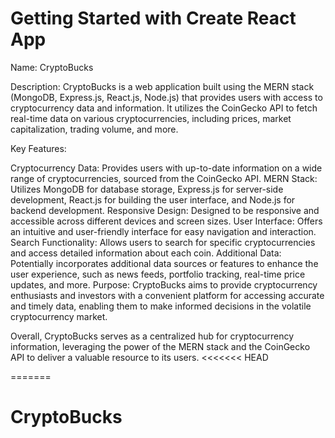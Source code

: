 # Getting Started with Create React App

Name: CryptoBucks

Description: CryptoBucks is a web application built using the MERN stack (MongoDB, Express.js, React.js, Node.js) that provides users with access to cryptocurrency data and information. It utilizes the CoinGecko API to fetch real-time data on various cryptocurrencies, including prices, market capitalization, trading volume, and more.

Key Features:

Cryptocurrency Data: Provides users with up-to-date information on a wide range of cryptocurrencies, sourced from the CoinGecko API.
MERN Stack: Utilizes MongoDB for database storage, Express.js for server-side development, React.js for building the user interface, and Node.js for backend development.
Responsive Design: Designed to be responsive and accessible across different devices and screen sizes.
User Interface: Offers an intuitive and user-friendly interface for easy navigation and interaction.
Search Functionality: Allows users to search for specific cryptocurrencies and access detailed information about each coin.
Additional Data: Potentially incorporates additional data sources or features to enhance the user experience, such as news feeds, portfolio tracking, real-time price updates, and more.
Purpose: CryptoBucks aims to provide cryptocurrency enthusiasts and investors with a convenient platform for accessing accurate and timely data, enabling them to make informed decisions in the volatile cryptocurrency market.

Overall, CryptoBucks serves as a centralized hub for cryptocurrency information, leveraging the power of the MERN stack and the CoinGecko API to deliver a valuable resource to its users.
<<<<<<< HEAD

=======
# CryptoBucks

